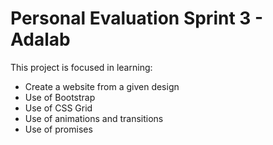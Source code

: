 # Personal Evaluation Sprint 3 - Adalab
This project is focused in learning:
- Create a website from a given design
- Use of Bootstrap
- Use of CSS Grid
- Use of animations and transitions
- Use of promises
